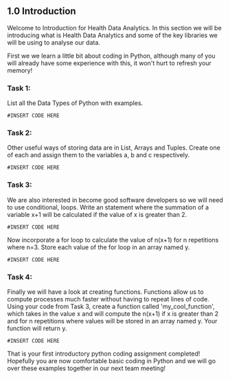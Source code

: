 ## 1.0 Introduction

Welcome to Introduction for Health Data Analytics. In this section we will be introducing what is Health Data Analytics and some of the key libraries we will be using to analyse our data.


First we we learn a little bit about coding in Python, although many of you will already have some experience with this, it won't hurt to refresh your memory! 

### Task 1: 

List all the Data Types of Python with examples.  

```
#INSERT CODE HERE 
```

### Task 2: 

Other useful ways of storing data are in List, Arrays and Tuples. Create one of each and assign them to the variables a, b and c respectively. 

```
#INSERT CODE HERE 
```

### Task 3: 

We are also interested in become good software developers so we will need to use conditional, loops. Write an statement where the summation of a variable x+1 will be calculated if the value of x is greater than 2. 

```
#INSERT CODE HERE 
```

Now incorporate a for loop to calculate the value of n(x+1) for n repetitions where n=3. Store each value of the for loop in an array named y.  

```
#INSERT CODE HERE 
```

### Task 4: 

Finally we will have a look at creating functions. Functions allow us to compute processes much faster without having to repeat lines of code. Using your code from Task 3, create a function called 'my_cool_function', which takes in the value x and will compute the n(x+1) if x is greater than 2 and for n repetitions where values will be stored in an array named y. Your function will return y. 

```
#INSERT CODE HERE 
```

That is your first introductory python coding assignment completed! Hopefully you are now comfortable basic coding in Python and we will go over these examples together in our next team meeting!
